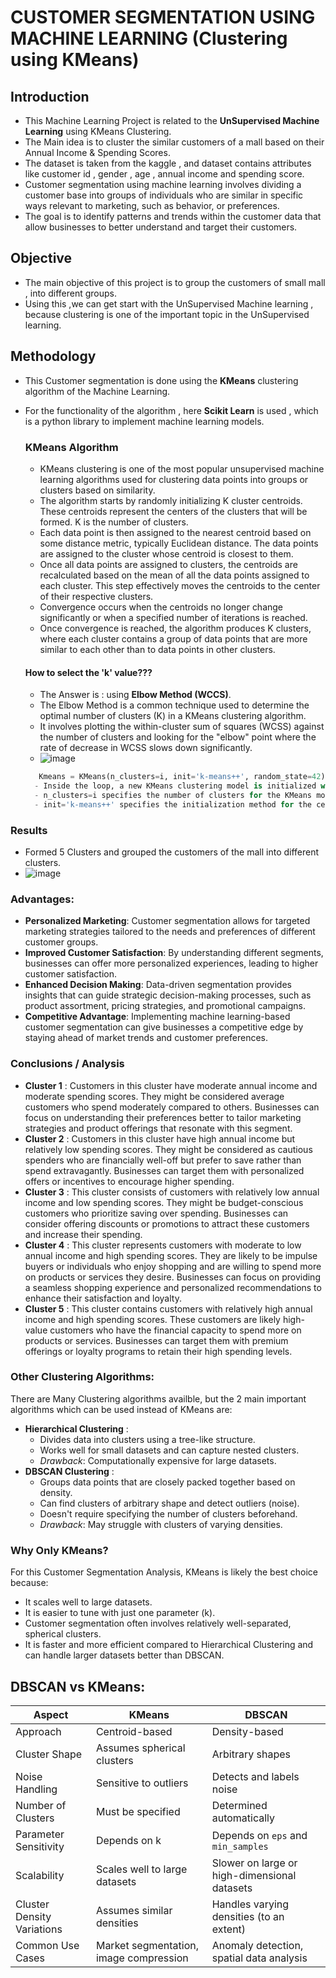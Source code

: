 # CUSTOMER SEGMENTATION USING MACHINE LEARNING (Clustering using KMeans)

## Introduction
- This Machine Learning Project is related to the **UnSupervised Machine Learning** using KMeans Clustering.
- The Main idea is to cluster the similar customers of a mall based on their Annual Income & Spending Scores.
- The dataset is taken from the kaggle , and dataset contains attributes like customer id , gender , age , annual income and spending score.
- Customer segmentation using machine learning involves dividing a customer base into groups of individuals who are similar in specific ways relevant to marketing, such as  behavior, or preferences.
- The goal is to identify patterns and trends within the customer data that allow businesses to better understand and target their customers.

## Objective 
- The main objective of this project is to group the customers of small mall , into different groups.
- Using this ,we can get start with the UnSupervised Machine learning , because clustering is one of the important topic in the UnSupervised learning.

## Methodology
- This Customer segmentation is done using the **KMeans** clustering algorithm of the Machine Learning.
- For the functionality of the algorithm , here **Scikit Learn** is used , which is a python library to implement machine learning models.

  ### KMeans Algorithm
  - KMeans clustering is one of the most popular unsupervised machine learning algorithms used for clustering data points into groups or clusters based on similarity.
  - The algorithm starts by randomly initializing K cluster centroids. These centroids represent the centers of the clusters that will be formed. K is the number of clusters.
  - Each data point is then assigned to the nearest centroid based on some distance metric, typically Euclidean distance. The data points are assigned to the cluster whose centroid is closest to them.
  -  Once all data points are assigned to clusters, the centroids are recalculated based on the mean of all the data points assigned to each cluster. This step effectively moves the centroids to the center of their respective clusters.
  -  Convergence occurs when the centroids no longer change significantly or when a specified number of iterations is reached.
  -  Once convergence is reached, the algorithm produces K clusters, where each cluster contains a group of data points that are more similar to each other than to data points in other clusters.
    #### How to select the 'k' value???
    - The Answer is : using **Elbow Method (WCCS)**.
    - The Elbow Method is a common technique used to determine the optimal number of clusters (K) in a KMeans clustering algorithm.
    - It involves plotting the within-cluster sum of squares (WCSS) against the number of clusters and looking for the "elbow" point where the rate of decrease in WCSS slows down significantly.
    - ![image](https://github.com/sureshmrd/cust_seg/assets/123853377/9c95f3ef-4a06-41d3-b1f4-548af11f8165)
  ```python
     Kmeans = KMeans(n_clusters=i, init='k-means++', random_state=42)
    - Inside the loop, a new KMeans clustering model is initialized with the current value of i as the number of clusters.
    - n_clusters=i specifies the number of clusters for the KMeans model.
    - init='k-means++' specifies the initialization method for the centroids. 'k-means++' is a smart initialization method that helps to speed up convergence.

### Results
- Formed 5 Clusters and grouped the customers of the mall into different clusters.
- ![image](https://github.com/sureshmrd/cust_seg/assets/123853377/c5e1b1fa-2bac-4cea-abac-50a81a217409)

 
### Advantages:
- **Personalized Marketing**: Customer segmentation allows for targeted marketing strategies tailored to the needs and preferences of different customer groups.
- **Improved Customer Satisfaction**: By understanding different segments, businesses can offer more personalized experiences, leading to higher customer satisfaction.
- **Enhanced Decision Making**: Data-driven segmentation provides insights that can guide strategic decision-making processes, such as product assortment, pricing strategies, and promotional campaigns.
- **Competitive Advantage**: Implementing machine learning-based customer segmentation can give businesses a competitive edge by staying ahead of market trends and customer preferences.

### Conclusions / Analysis
- **Cluster 1** : Customers in this cluster have moderate annual income and moderate spending scores. They might be considered average customers who spend moderately compared to others. Businesses can focus on understanding their preferences better to tailor marketing strategies and product offerings that resonate with this segment.
- **Cluster 2** : Customers in this cluster have high annual income but relatively low spending scores. They might be considered as cautious spenders who are financially well-off but prefer to save rather than spend extravagantly. Businesses can target them with personalized offers or incentives to encourage higher spending.
- **Cluster 3** : This cluster consists of customers with relatively low annual income and low spending scores. They might be budget-conscious customers who prioritize saving over spending. Businesses can consider offering discounts or promotions to attract these customers and increase their spending.
- **Cluster 4** : This cluster represents customers with moderate to low annual income and high spending scores. They are likely to be impulse buyers or individuals who enjoy shopping and are willing to spend more on products or services they desire. Businesses can focus on providing a seamless shopping experience and personalized recommendations to enhance their satisfaction and loyalty.
- **Cluster 5** : This cluster contains customers with relatively high annual income and high spending scores. These customers are likely high-value customers who have the financial capacity to spend more on products or services. Businesses can target them with premium offerings or loyalty programs to retain their high spending levels.


### Other Clustering Algorithms:
There are Many Clustering algorithms availble, but the 2 main important algorithms which can be used instead of KMeans are:
- **Hierarchical Clustering** :
  - Divides data into clusters using a tree-like structure.
  - Works well for small datasets and can capture nested clusters.
  - *Drawback*: Computationally expensive for large datasets.
- **DBSCAN Clustering** :
  - Groups data points that are closely packed together based on density.
  - Can find clusters of arbitrary shape and detect outliers (noise).
  - Doesn't require specifying the number of clusters beforehand.
  - *Drawback*: May struggle with clusters of varying densities.

### Why Only KMeans?
For this Customer Segmentation Analysis, KMeans is likely the best choice because:
- It scales well to large datasets.
- It is easier to tune with just one parameter (k).
- Customer segmentation often involves relatively well-separated, spherical clusters.
- It is faster and more efficient compared to Hierarchical Clustering and can handle larger datasets better than DBSCAN.

## DBSCAN vs KMeans:
| Aspect                                 | KMeans                                  | DBSCAN                              |
|---------------------------------------|----------------------------------------|-------------------------------------|
| Approach                              | Centroid-based                         | Density-based                       |
| Cluster Shape                         | Assumes spherical clusters             | Arbitrary shapes                    |
| Noise Handling                        | Sensitive to outliers                  | Detects and labels noise            |
| Number of Clusters                    | Must be specified                      | Determined automatically            |
| Parameter Sensitivity                 | Depends on k                           | Depends on `eps` and `min_samples`  |
| Scalability                           | Scales well to large datasets          | Slower on large or high-dimensional datasets |
| Cluster Density Variations            | Assumes similar densities              | Handles varying densities (to an extent) |
| Common Use Cases                      | Market segmentation, image compression | Anomaly detection, spatial data analysis |



